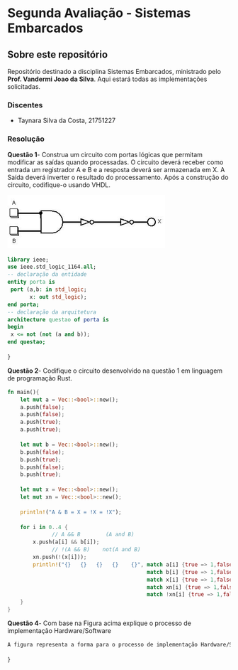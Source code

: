 # Segunda Avaliação - Sistemas Embarcados
## Sobre este repositório

Repositório destinado a disciplina Sistemas Embarcados, ministrado pelo **Prof. Vandermi Joao da Silva**.
Aqui estará todas as implementações solicitadas.


### Discentes

- Taynara Silva da Costa, 21751227

### Resolução
**Questão 1**-
Construa um circuito com portas lógicas que permitam modificar as saídas quando processadas.
O circuito deverá receber como entrada um registrador A e B e a resposta deverá ser armazenada em X. 
A Saída deverá inverter o resultado do processamento. Após a construção do circuito, codifique-o usando VHDL.

![circuito](https://github.com/taynara-yt/AV2-Embarcados/blob/main/circuito.jpg?raw=true)

~~~VHDL
library ieee;
use ieee.std_logic_1164.all;
-- declaração da entidade
entity porta is
 port (a,b: in std_logic;
       x: out std_logic);
end porta;
-- declaração da arquitetura
architecture questao of porta is
begin
 x <= not (not (a and b));  
end questao;

}
~~~

**Questão 2**-
Codifique o circuito desenvolvido na questão 1 em linguagem de programação Rust.

~~~rust
fn main(){    
    let mut a = Vec::<bool>::new();
    a.push(false);
    a.push(false);
    a.push(true);
    a.push(true);
    
    let mut b = Vec::<bool>::new();
    b.push(false);
    b.push(true);
    b.push(false);
    b.push(true);
    
    let mut x = Vec::<bool>::new();
    let mut xn = Vec::<bool>::new();
    
    println!("A & B = X = !X = !X");
    
    for i in 0..4 {
              // A && B        (A and B)
        x.push(a[i] && b[i]); 
              // !(A && B)    not(A and B)
        xn.push(!(x[i]));     
        println!("{}   {}   {}   {}    {}", match a[i] {true => 1,false => 0}, 
                                            match b[i] {true => 1,false => 0}, 
                                            match x[i] {true => 1,false => 0}, 
                                            match xn[i] {true => 1,false => 0},
                                            match !xn[i] {true => 1,false => 0}); // !(!(A && B))    not(not(A and B))
    }
}
~~~

**Questão 4**-
Com base na Figura acima explique o processo de implementação Hardware/Software 
~~~txt
A figura representa a forma para o processo de implementação Hardware/Software, onde o código é implementado no microprocessador, e este possui unidades de hardware que são circuitos específicos de uma placa.

}
~~~





